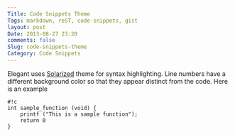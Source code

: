 ```yaml
---
Title: Code Snippets Theme
Tags: markdown, reST, code-snippets, gist
layout: post
Date: 2013-08-27 23:20
comments: false
Slug: code-snippets-theme
Category: Code Snippets
---
```


Elegant uses [Solarized](http://ethanschoonover.com/solarized) theme for syntax
highlighting. Line numbers have a different background color so that they
appear distinct from the code. Here is an example

    #!c
    int sample_function (void) {
        printf ("This is a sample function");
        return 0
    }
